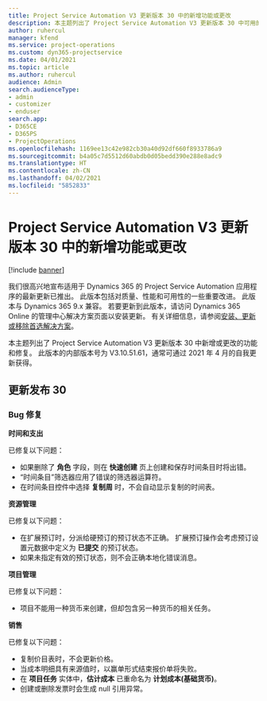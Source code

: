 ```yaml
---
title: Project Service Automation V3 更新版本 30 中的新增功能或更改
description: 本主题列出了 Project Service Automation V3 更新版本 30 中可用的功能和修复。
author: ruhercul
manager: kfend
ms.service: project-operations
ms.custom: dyn365-projectservice
ms.date: 04/01/2021
ms.topic: article
ms.author: ruhercul
audience: Admin
search.audienceType:
- admin
- customizer
- enduser
search.app:
- D365CE
- D365PS
- ProjectOperations
ms.openlocfilehash: 1169ee13c42e982cb30a40d92df660f8933786a9
ms.sourcegitcommit: b4a05c7d5512d60abdb0d05bedd390e288e8adc9
ms.translationtype: HT
ms.contentlocale: zh-CN
ms.lasthandoff: 04/02/2021
ms.locfileid: "5852833"
---
```

# <a name="whats-new-or-changed-in-project-service-automation-update-release-30-v3"></a>Project Service Automation V3 更新版本 30 中的新增功能或更改

[!include [banner](../includes/psa-now-project-operations.md)]

我们很高兴地宣布适用于 Dynamics 365 的 Project Service Automation 应用程序的最新更新已推出。 此版本包括对质量、性能和可用性的一些重要改进。 此版本与 Dynamics 365 9.x 兼容。 若要更新到此版本，请访问 Dynamics 365 Online 的管理中心解决方案页面以安装更新。 有关详细信息，请参阅[安装、更新或移除首选解决方案](https://docs.microsoft.com/power-platform/admin/install-remove-preferred-solution)。

本主题列出了 Project Service Automation V3 更新版本 30 中新增或更改的功能和修复。 此版本的内部版本号为 V3.10.51.61，通常可通过 2021 年 4 月的自我更新获得。

## <a name="update-release-30"></a>更新发布 30

### <a name="bug-fixes"></a>Bug 修复

**时间和支出**

已修复以下问题：

- 如果删除了 **角色** 字段，则在 **快速创建** 页上创建和保存时间条目时将出错。
- “时间条目”筛选器应用了错误的筛选器运算符。
- 在时间条目控件中选择 **复制周** 时，不会自动显示复制的时间表。

**资源管理**

已修复以下问题：

- 在扩展预订时，分派给硬预订的预订状态不正确。 扩展预订操作会考虑预订设置元数据中定义为 **已提交** 的预订状态。
- 如果未指定有效的预订状态，则不会正确本地化错误消息。

**项目管理**

已修复以下问题：

- 项目不能用一种货币来创建，但却包含另一种货币的相关任务。

**销售**

已修复以下问题：

- 复制价目表时，不会更新价格。
- 当成本明细具有来源值时，以赢单形式结束报价单将失败。
- 在 **项目任务** 实体中，**估计成本** 已重命名为 **计划成本(基础货币)**。
- 创建或删除发票时会生成 null 引用异常。
